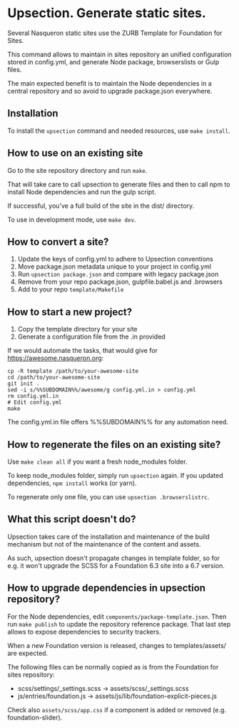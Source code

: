 Upsection. Generate static sites.
=================================

Several Nasqueron static sites use the ZURB Template for Foundation for Sites.

This command allows to maintain in sites repository an unified configuration
stored in config.yml, and generate Node package, browserslists or Gulp files.

The main expected benefit is to maintain the Node dependencies in a central
repository and so avoid to upgrade package.json everywhere.

Installation
------------

To install the `upsection` command and needed resources,
use `make install`.

How to use on an existing site
------------------------------

Go to the site repository directory and run `make`.

That will take care to call upsection to generate files and then
to call npm to install Node dependencies and run the gulp script.

If successful, you've a full build of the site in the dist/ directory.

To use in development mode, use `make dev`.

How to convert a site?
----------------------
  
  1. Update the keys of config.yml to adhere to Upsection conventions
  2. Move package.json metadata unique to your project in config.yml
  3. Run `upsection package.json` and compare with legacy package.json
  4. Remove from your repo package.json, gulpfile.babel.js and .browsers
  5. Add to your repo `template/Makefile`

How to start a new project?
---------------------------

  1. Copy the template directory for your site
  2. Generate a configuration file from the .in provided

If we would automate the tasks, that would give
for https://awesome.nasqueron.org:

```
cp -R template /path/to/your-awesome-site
cd /path/to/your-awesome-site
git init .
sed -i s/%%SUBDOMAIN%%/awesome/g config.yml.in > config.yml
rm config.yml.in
# Edit config.yml
make
```

The config.yml.in file offers %%SUBDOMAIN%% for any automation need.

How to regenerate the files on an existing site?
------------------------------------------------

Use `make clean all` if you want a fresh node_modules folder.

To keep node_modules folder, simply run `upsection` again.
If you updated dependencies, `npm install` works (or yarn).

To regenerate only one file, you can use `upsection .browserslistrc`.

What this script doesn't do?
----------------------------

Upsection takes care of the installation and maintenance of the build mechanism
but not of the maintenance of the content and assets.

As such, upsection doesn't propagate changes in template folder, so for e.g.
it won't upgrade the SCSS for a Foundation 6.3 site into a 6.7 version.

How to upgrade dependencies in upsection repository?
----------------------------------------------------

For the Node dependencies, edit `components/package-template.json`.
Then run `make publish` to update the repository reference package.
That last step allows to expose dependencies to security trackers.

When a new Foundation version is released, changes to templates/assets/
are expected.

The following files can be normally copied as is
from the Foundation for sites repository:

  - scss/settings/_settings.scss -> assets/scss/_settings.scss
  - js/entries/foundation.js -> assets/js/lib/foundation-explicit-pieces.js

Check also `assets/scss/app.css` if a component is added or removed
(e.g. foundation-slider).
